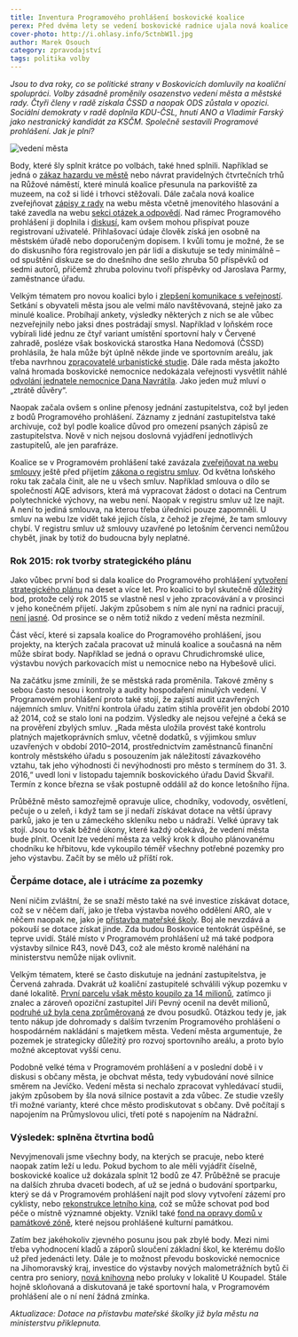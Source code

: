 ```yaml
---
title: Inventura Programového prohlášení boskovické koalice
perex: Před dvěma lety se vedení boskovické radnice ujala nová koalice a krátce nato zveřejnila městská rada své programové prohlášení. Jak to s jeho plněním vypadá v poločase?
cover-photo: http://i.ohlasy.info/5ctnbW1l.jpg
author: Marek Osouch
category: zpravodajství
tags: politika volby
---
```


*Jsou to dva roky, co se politické strany v Boskovicích domluvily na koaliční spolupráci. Volby zásadně proměnily osazenstvo vedení města a městské rady. Čtyři členy v radě získala ČSSD a naopak ODS zůstala v opozici. Sociální demokraty v radě doplnila KDU-ČSL, hnutí ANO a Vladimír Farský jako nestranický kandidát za KSČM. Společně sestavili Programové prohlášení. Jak je plní?*

<img src="http://i.ohlasy.info/jWZxS08.jpg" alt="vedení města" class="img-responsive img-popup" data-author="Tomáš Trumpeš">

Body, které šly splnit krátce po volbách, také hned splnili. Například se jedná o [zákaz hazardu ve městě](http://ohlasy.info/clanky/2015/02/zakaz-hazardu.html) nebo návrat pravidelných čtvrtečních trhů na Růžové náměstí, které minulá koalice přesunula na parkoviště za muzeem, na což si lidé i trhovci stěžovali. Dále začala nová koalice zveřejňovat [zápisy z rady](http://boskovice.cz/zapisy%2Dz%2Djednani%2Drm/ds-1266/p1=1183) na webu města včetně jmenovitého hlasování a také zavedla na webu [sekci otázek a odpovědí](http://www.boskovice.cz/otazky-a-odpovedi-na-vedeni-mesta/d-26739). Nad rámec Programového prohlášení ji doplnila i [diskusí](http://www.boskovice.cz/diskuze/index.asp?), kam ovšem mohou přispívat pouze registrovaní uživatelé. Přihlašovací údaje člověk získá jen osobně na městském úřadě nebo doporučeným dopisem. I kvůli tomu je možné, že se do diskusního fóra registrovalo jen pár lidí a diskutuje se tedy minimálně – od spuštění diskuze se do dnešního dne sešlo zhruba 50 příspěvků od sedmi autorů, přičemž zhruba polovinu tvoří příspěvky od Jaroslava Parmy, zaměstnance úřadu.

Velkým tématem pro novou koalici bylo i [zlepšení komunikace s veřejností](http://ohlasy.info/clanky/2016/08/kulate-stoly.html). Setkání s obyvateli města jsou ale velmi málo navštěvovaná, stejně jako za minulé koalice. Probíhají ankety, výsledky některých z nich se ale vůbec nezveřejnily nebo jaksi dnes postrádají smysl. Například v loňském roce vybírali lidé jednu ze čtyř variant umístění sportovní haly v Červené zahradě, posléze však boskovická starostka Hana Nedomová (ČSSD) prohlásila, že hala může být úplně někde jinde ve sportovním areálu, jak třeba navrhnou [zpracovatelé urbanistické studie](http://ohlasy.info/clanky/2016/09/cervenka-soutez.html). Dále rada města jakožto valná hromada boskovické nemocnice nedokázala veřejnosti vysvětlit náhlé [odvolání jednatele nemocnice Dana Navrátila](http://ohlasy.info/clanky/2016/09/nemocnice-jednatel.html). Jako jeden muž mluví o „ztrátě důvěry“. 

Naopak začala ovšem s online přenosy jednání zastupitelstva, což byl jeden z bodů Programového prohlášení. Záznamy z jednání zastupitelstva také archivuje, což byl podle koalice důvod pro omezení psaných zápisů ze zastupitelstva. Nově v nich nejsou doslovná vyjádření jednotlivých zastupitelů, ale jen parafráze.

Koalice se v Programovém prohlášení také zavázala [zveřejňovat na webu smlouvy](http://boskovice.cz/majetkopravni-smlouvy/ds-1455) ještě před přijetím [zákona o registru smluv](http://ohlasy.info/clanky/2015/12/registr-smluv.html). Od května loňského roku tak začala činit, ale ne u všech smluv. Například smlouva o dílo se společností AQE advisors, která má vypracovat žádost o dotaci na Centrum polytechnické výchovy, na webu není. Naopak v registru smluv už lze najít. A není to jediná smlouva, na kterou třeba úředníci pouze zapomněli. U smluv na webu lze vidět také jejich čísla, z čehož je zřejmé, že tam smlouvy chybí. V registru smluv už smlouvy uzavřené po letošním červenci nemůžou chybět, jinak by totiž do budoucna byly neplatné.

### Rok 2015: rok tvorby strategického plánu

Jako vůbec první bod si dala koalice do Programového prohlášení [vytvoření strategického plánu](http://ohlasy.info/clanky/2015/08/strategicky-plan.html) na deset a více let. Pro koalici to byl skutečně důležitý bod, protože celý rok 2015 se vlastně nesl v jeho zpracovávání a v prosinci v jeho konečném přijetí. Jakým způsobem s ním ale nyní na radnici pracují, [není jasné](http://ohlasy.info/clanky/2015/09/rozhovor-tajemnik.html). Od prosince se o něm totiž nikdo z vedení města nezmínil.

Část věcí, které si zapsala koalice do Programového prohlášení, jsou projekty, na kterých začala pracovat už minulá koalice a současná na něm může sbírat body. Například se jedná o opravu Chrudichromské ulice, výstavbu nových parkovacích míst u nemocnice nebo na Hybešově ulici.

Na začátku jsme zmínili, že se městská rada proměnila. Takové změny s sebou často nesou i kontroly a audity hospodaření minulých vedení. V Programovém prohlášení proto také stojí, že zajistí audit uzavřených nájemních smluv. Vnitřní kontrola úřadu zatím stihla prověřit jen období 2010 až 2014, což se stalo loni na podzim. Výsledky ale nejsou veřejné a čeká se na prověření zbylých smluv. „Rada města uložila provést také kontrolu platných majetkoprávních smluv, včetně dodatků, s výjimkou smluv uzavřených v období 2010–2014, prostřednictvím zaměstnanců finanční kontroly městského úřadu s posouzením jak náležitostí závazkového vztahu, tak jeho výhodnosti či nevýhodnosti pro město s termínem do 31. 3. 2016,“ uvedl loni v listopadu tajemník boskovického úřadu David Škvařil. Termín z konce března se však postupně oddálil až do konce letošního října.

Průběžně město samozřejmě opravuje ulice, chodníky, vodovody, osvětlení, pečuje o u zeleň, i když tam se jí nedaří získávat dotace na větší úpravy parků, jako je ten u zámeckého skleníku nebo u nádraží. Velké úpravy tak stojí. Jsou to však běžné úkony, které každý očekává, že vedení města bude plnit. Ocenit lze vedení města za velký krok k dlouho plánovanému chodníku ke hřbitovu, kde vykoupilo téměř všechny potřebné pozemky pro jeho výstavbu. Začít by se mělo už příští rok.

### Čerpáme dotace, ale i utrácíme za pozemky

Není ničím zvláštní, že se snaží město také na své investice získávat dotace, což se v něčem daří, jako je třeba výstavba nového oddělení ARO, ale v něčem naopak ne, jako je [přístavba mateřské školy](http://ohlasy.info/clanky/2016/04/dotace-na-skolku.html). Boj ale nevzdává a pokouší se dotace získat jinde. Zda budou Boskovice tentokrát úspěšné, se teprve uvidí. Stálé místo v Programovém prohlášení už má také podpora výstavby silnice R43, nově D43, což ale město kromě naléhání na ministerstvu nemůže nijak ovlivnit.

Velkým tématem, které se často diskutuje na jednání zastupitelstva, je Červená zahrada. Dvakrát už koaliční zastupitelé schválili výkup pozemku v dané lokalitě. [První parcelu však město koupilo za 14 milionů](http://ohlasy.info/clanky/2015/10/dvorackuv-mlyn.html), zatímco ji znalec a zároveň opoziční zastupitel Jiří Pevný ocenil na devět milionů, [podruhé už byla cena zprůměrovaná](http://ohlasy.info/clanky/2016/09/cervenka-autobazar.html) ze dvou posudků. Otázkou tedy je, jak tento nákup jde dohromady s dalším tvrzením Programového prohlášení o hospodárném nakládání s majetkem města. Vedení města argumentuje, že pozemek je strategicky důležitý pro rozvoj sportovního areálu, a proto bylo možné akceptovat vyšší cenu.

Podobně velké téma v Programovém prohlášení a v poslední době i v diskusi s občany města, je obchvat města, tedy vybudování nové silnice směrem na Jevíčko. Vedení města si nechalo zpracovat vyhledávací studii, jakým způsobem by šla nová silnice postavit a zda vůbec. Ze studie vzešly tři možné varianty, které chce město prodiskutovat s občany. Dvě počítají s napojením na Průmyslovou ulici, třetí poté s napojením na Nádražní.

### Výsledek: splněna čtvrtina bodů

Nevyjmenovali jsme všechny body, na kterých se pracuje, nebo které naopak zatím leží u ledu. Pokud bychom to ale měli vyjádřit číselně, boskovické koalice už dokázala splnit 12 bodů ze 47. Průběžně se pracuje na dalších zhruba dvaceti bodech, ať už se jedná o budování sportparku, který se dá v Programovém prohlášení najít pod slovy vytvoření zázemí pro cyklisty, nebo [rekonstrukce letního kina](http://ohlasy.info/clanky/2016/09/letni-kino-kapacita.html), což se může schovat pod bod péče o místně významné objekty. Vznikl také [fond na opravy domů v památkové zóně](http://ohlasy.info/clanky/2016/01/pamatkova-zona.html), které nejsou prohlášené kulturní památkou.

Zatím bez jakéhokoliv zjevného posunu jsou pak zbylé body. Mezi nimi třeba vyhodnocení kladů a záporů sloučení základní škol, ke kterému došlo už před jedenácti lety. Dále je to možnost převodu boskovické nemocnice na Jihomoravský kraj, investice do výstavby nových malometrážních bytů či centra pro seniory, [nová knihovna](http://ohlasy.info/clanky/2016/01/knihovna.html) nebo proluky v lokalitě U Koupadel. Stále hojně skloňovaná a diskutovaná je také sportovní hala, v Programovém prohlášení ale o ní není žádná zmínka.

*Aktualizace: Dotace na přístavbu mateřské školky již byla městu na ministerstvu přiklepnuta.*
